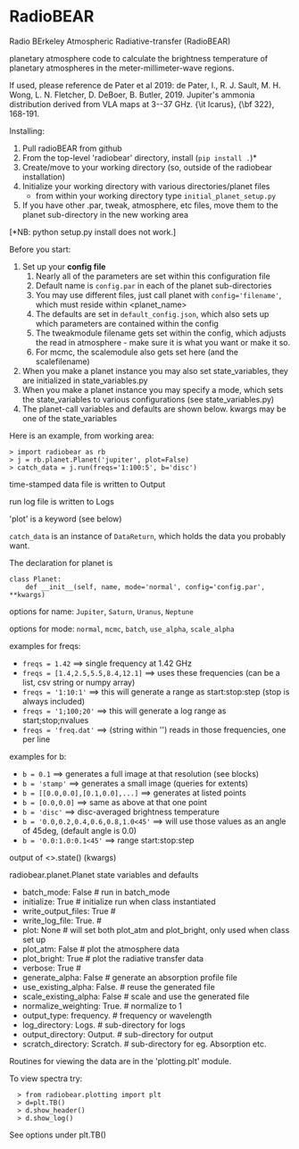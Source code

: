 RadioBEAR
========

Radio BErkeley Atmospheric Radiative-transfer (RadioBEAR)

planetary atmosphere code to calculate the brightness temperature of planetary
atmospheres in the meter-millimeter-wave regions.

If used, please reference de Pater et al 2019:   de Pater, I., R. J. Sault, M. H. Wong, L. N. Fletcher, D. DeBoer,
B. Butler,  2019. Jupiter's ammonia distribution derived from VLA maps
at 3--37 GHz. {\it Icarus}, {\bf 322}, 168-191.

Installing:
1. Pull radioBEAR from github
2. From the top-level 'radiobear' directory, install (`pip install .`)*
3. Create/move to your working directory (so, outside of the radiobear installation)
4. Initialize your working directory with various directories/planet files
      - from within your working directory type `initial_planet_setup.py`
5. If you have other .par, tweak, atmosphere, etc files, move them to the planet sub-directory in the new working area

[*NB: python setup.py install does not work.]

Before you start:
1. Set up your **config file**
    1. Nearly all of the parameters are set within this configuration file
    2. Default name is `config.par` in each of the planet sub-directories
    3. You may use different files, just call planet with `config='filename'`, which must reside within <planet_name>
    4. The defaults are set in `default_config.json`, which also sets up which parameters are contained within the config
    5. The tweakmodule filename gets set within the config, which adjusts the read in atmosphere - make sure it is what you want or make it so.
    6. For mcmc, the scalemodule also gets set here (and the scalefilename)
2. When you make a planet instance you may also set state_variables, they are initialized in state_variables.py
3. When you make a planet instance you may specify a mode, which sets the state_variables to various configurations (see state_variables.py)
4. The planet-call variables and defaults are shown below.  kwargs may be one of the state_variables


Here is an example, from working area:
```
> import radiobear as rb
> j = rb.planet.Planet('jupiter', plot=False)
> catch_data = j.run(freqs='1:100:5', b='disc')
```

time-stamped data file is written to Output

run log file is written to Logs

'plot' is a keyword (see below)

`catch_data` is an instance of `DataReturn`, which holds the data you probably want.

The declaration for planet is
```
class Planet:
    def __init__(self, name, mode='normal', config='config.par', **kwargs)
```

options for name:  `Jupiter`, `Saturn`, `Uranus`, `Neptune`

options for mode:  `normal`, `mcmc`, `batch`, `use_alpha`, `scale_alpha`

examples for freqs:
* `freqs = 1.42`    ==> single frequency at 1.42 GHz
* `freqs = [1.4,2.5,5.5,8.4,12.1]`  ==> uses these frequencies (can be a list, csv string or numpy array)
* `freqs = '1:10:1'` ==> this will generate a range as start:stop:step (stop is always included)
* `freqs = '1;100;20'` ==> this will generate a log range as start;stop;nvalues
* `freqs = 'freq.dat'`   ==> (string within '') reads in those frequencies, one per line


examples for b:
* `b = 0.1`  ==> generates a full image at that resolution (see blocks)
* `b = 'stamp'` ==> generates a small image (queries for extents)
* `b = [[0.0,0.0],[0.1,0.0],...]`  ==> generates at listed points
* `b = [0.0,0.0]` ==> same as above at that one point
* `b = 'disc'` ==> disc-averaged brightness temperature
* `b = '0.0,0.2,0.4,0.6,0.8,1.0<45'` ==> will use those values as an angle of 45deg, (default angle is 0.0)
* `b = '0.0:1.0:0.1<45'` ==> range start:stop:step<angle                                                  >


output of <>.state() (kwargs)

radiobear.planet.Planet state variables and defaults
 - batch_mode:  False           # run in batch_mode
 - initialize:  True            # initialize run when class instantiated
 - write_output_files:  True    #
 - write_log_file:  True.       #
 - plot:  None                  # will set both plot_atm and plot_bright, only used when class set up
 - plot_atm:  False             # plot the atmosphere data
 - plot_bright:  True           # plot the radiative transfer data
 - verbose:  True               #
 - generate_alpha:  False       # generate an absorption profile file
 - use_existing_alpha:  False.  # reuse the generated file
 - scale_existing_alpha:  False # scale and use the generated file
 - normalize_weighting:  True.  # normalize to 1
 - output_type:  frequency.     # frequency or wavelength
 - log_directory:  Logs.        # sub-directory for logs
 - output_directory:  Output.   # sub-directory for output
 - scratch_directory:  Scratch. # sub-directory for eg. Absorption etc.

 Routines for viewing the data are in the 'plotting.plt' module.  

 To view spectra try:
```
  > from radiobear.plotting import plt
  > d=plt.TB()
  > d.show_header()
  > d.show_log()
```
See options under plt.TB()
